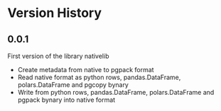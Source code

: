 # Version History

## 0.0.1

First version of the library nativelib

* Create metadata from native to pgpack format
* Read native format as python rows, pandas.DataFrame, polars.DataFrame and pgcopy bynary
* Write from python rows, pandas.DataFrame, polars.DataFrame and pgpack bynary into native format

